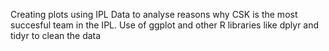 Creating plots using IPL Data to analyse reasons why CSK is the most succesful team in the IPL.
Use of ggplot and other R libraries like dplyr and tidyr to clean the data 
